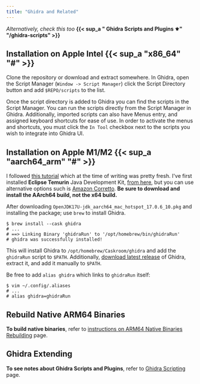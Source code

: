 ```yaml
---
title: "Ghidra and Related"
---
```


*Alternatively, check this too* **{{< sup_a " Ghidra Scripts and Plugins ⚜️" "/ghidra-scripts" >}}**

## Installation on Apple Intel {{< sup_a "x86_64" "#" >}}

Clone the repository or download and extract somewhere. In Ghidra, open the Script Manager (`Window -> Script Manager`) click the Script Directory button and add `$REPO/scripts` to the list.

Once the script directory is added to Ghidra you can find the scripts in the Script Manager. You can run the scripts directly from the Script Manager in Ghidra. Additionally, imported scripts can also have Menus entry, and assigned keyboard shortcuts for ease of use. In order to activate the menus and shortcuts, you must click the `In Tool` checkbox next to the scripts you wish to integrate into Ghidra UI.

## Installation on Apple M1/M2 {{< sup_a "aarch64_arm" "#" >}}

I followed [this tutorial](https://lachy.io/posts/properly-installing-ghidra-on-an-m1-mac/) which at the time of writing was pretty fresh. I've first installed **Eclipse Temurin** Java Development Kit, [from here](https://adoptium.net/temurin/releases), but you can use alternative options such is [Amazon Corretto](https://aws.amazon.com/corretto/). **Be sure to download and install the AArch64 build, not the x64 build.**

After downloading `OpenJDK17U-jdk_aarch64_mac_hotspot_17.0.6_10.pkg` and installing the package; use `brew` to install Ghidra.

```
$ brew install --cask ghidra
# ...
# ==> Linking Binary 'ghidraRun' to '/opt/homebrew/bin/ghidraRun'
# ghidra was successfully installed!
```

This will install Ghidra to `/opt/homebrew/Caskroom/ghidra` and add the `ghidraRun` script to `$PATH`. Additionally, [download latest release](https://github.com/NationalSecurityAgency/ghidra/releases) of Ghidra, extract it, and add it manually to `$PATH`.

Be free to add `alias ghidra` which links to `ghidraRun` itself:

```
$ vim ~/.config/.aliases
# ...
# alias ghidra=ghidraRun
```

## Rebuild Native ARM64 Binaries

**To build native binaries**, refer to [instructions on ARM64 Native Binaries Rebuilding](/rebuilding-native-arm64-binaries) page.

## Ghidra Extending

**To see notes about Ghidra Scripts and Plugins**, refer to [Ghidra Scripting](/ghidra-scripts) page.
